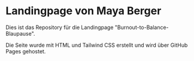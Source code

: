 # Landingpage von Maya Berger

Dies ist das Repository für die Landingpage "Burnout-to-Balance-Blaupause".

Die Seite wurde mit HTML und Tailwind CSS erstellt und wird über GitHub Pages gehostet.
